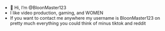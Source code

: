 - 👋 Hi, I’m @BloonMaster123
- I like video production, gaming, and WOMEN
- If you want to contact me anywhere my username is BloonMaster123 on pretty much everything you could think of minus tiktok and reddit
